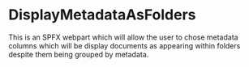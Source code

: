 # DisplayMetadataAsFolders
This is an SPFX webpart which will allow the user to chose metadata columns which will be display documents as appearing within folders despite them being grouped by metadata. 
